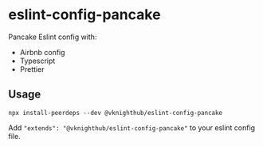 # eslint-config-pancake

Pancake Eslint config with:

- Airbnb config
- Typescript
- Prettier

## Usage

```
npx install-peerdeps --dev @vknighthub/eslint-config-pancake
```

Add `"extends": "@vknighthub/eslint-config-pancake"` to your eslint config file.
